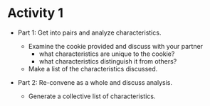 # Activity 1

* Part 1: Get into pairs and analyze characteristics.
  * Examine the cookie provided and discuss with your partner 
    * what characteristics are unique to the cookie?
    * what characteristics distinguish it from others?
  * Make a list of the characteristics discussed. 

* Part 2: Re-convene as a whole and discuss analysis. 
  * Generate a collective list of characteristics.
